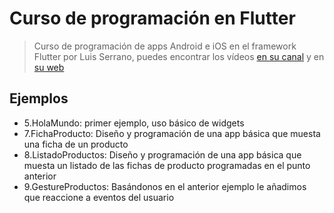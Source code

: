 
# Curso de programación en Flutter

> Curso de programación de apps Android e iOS en el framework Flutter por Luis Serrano, puedes encontrar los vídeos <a href="https://www.youtube.com/playlist?list=PLAMfQH2NKM_sm2RZz_IWOGGRpTihdujgq">en su canal</a> y en <a href="https://luisserrano.pro">su web</a>



## Ejemplos


- 5.HolaMundo: primer ejemplo, uso básico de widgets
- 7.FichaProducto: Diseño y programación de una app básica que muesta una ficha de un producto
- 8.ListadoProductos: Diseño y programación de una app básica que muesta un listado de las fichas de producto programadas en el punto anterior
- 9.GestureProductos: Basándonos en el anterior ejemplo le añadimos que reaccione a eventos del usuario
